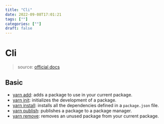 ```yaml
---
title: "Cli"
date: 2022-09-08T17:01:21
tags: [""]
categories: [""]
draft: false
---
```


# Cli

> source: [official docs](https://classic.yarnpkg.com/en/docs/cli/)

## Basic

- [yarn add](https://classic.yarnpkg.com/en/docs/cli/add): adds a package to use in your current package.
- [yarn init](https://classic.yarnpkg.com/en/docs/cli/init): initializes the development of a package.
- [yarn install](https://classic.yarnpkg.com/en/docs/cli/install): installs all the dependencies defined in a `package.json` file.
- [yarn publish](https://classic.yarnpkg.com/en/docs/cli/publish): publishes a package to a package manager.
- [yarn remove](https://classic.yarnpkg.com/en/docs/cli/remove): removes an unused package from your current package.
